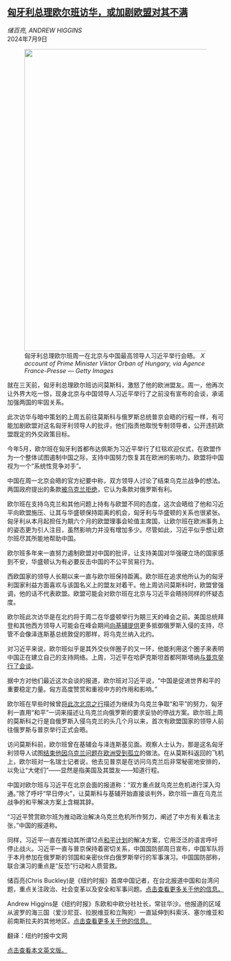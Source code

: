 <!--1720487221000-->
[匈牙利总理欧尔班访华，或加剧欧盟对其不满](https://cn.nytimes.com/world/20240709/orban-hungary-china-xi/)
------

<address>储百亮, ANDREW HIGGINS</address><time pudate="2024-07-09 08:56:48" datetime="2024-07-09 08:56:48">2024年7月9日</time><figure><img src="https://images.weserv.nl/?url=static01.nyt.com/images/2024/07/08/multimedia/08china-orban-wqpc/08china-orban-wqpc-master1050.jpg" width="1050" height="701"><figcaption>匈牙利总理欧尔班周一在北京与中国最高领导人习近平举行会晤。 <cite>X account of Prime Minister Viktor Orban of Hungary, via Agence France-Presse — Getty Images</cite></figcaption></figure><section><p>就在三天前，匈牙利总理欧尔班访问莫斯科，激怒了他的欧洲盟友。周一，他再次让外界大吃一惊，现身北京与中国领导人习近平举行了之前没有宣布的会谈，承诺加强两国的牢固关系。</p><p>此次访华与暗中策划的上周五前往莫斯科与俄罗斯总统普京会晤的行程一样，有可能加剧欧盟对这名匈牙利领导人的批评，他们指责他取悦专制领导者，公开违抗欧盟既定的外交政策目标。</p><p>今年5月，欧尔班在匈牙利首都布达佩斯为习近平举行了红毯欢迎仪式，在欧盟作为一个整体试图遏制中国之际，支持中国努力恢复其在欧洲的影响力。欧盟将中国视为一个“系统性竞争对手”。</p><p>中国在周一北京会晤的官方纪要中称，双方领导人讨论了结束乌克兰战争的想法。两国政府提出的条款<a rel="noopener noreferrer" target="_blank" href="https://euromaidanpress.com/2024/07/03/ukraine-rejects-orbans-ceasefire-proposal-during-kyiv-talks/">被乌克兰拒绝</a>，它认为条款对俄罗斯有利。</p><p>欧尔班在支持乌克兰和其他问题上持有与欧盟不同的态度，这次会晤给了他和习近平向欧盟施压、让其与华盛顿保持距离的机会，匈牙利与华盛顿的关系也很紧张。匈牙利从本月起担任为期六个月的欧盟理事会轮值主席国，让欧尔班在欧洲事务上的姿态更为引人注目，虽然影响力并没有增加多少。尽管如此，习近平似乎想让欧尔班尽其所能地帮助中国。</p><p>欧尔班多年来一直努力遏制欧盟对中国的批评，让支持美国对华强硬立场的国家感到不安，华盛顿认为有必要反击中国的不公平贸易行为。</p><p>西欧国家的领导人长期以来一直与欧尔班保持距离。欧尔班在追求他所认为的匈牙利国家利益方面喜欢与该国名义上的盟友对着干。他上周访问莫斯科时，欧盟曾强调，他的话不代表欧盟。欧盟可能会对欧尔班在北京与习近平会晤持同样的怀疑态度。</p><p>欧尔班此次访华是在北约将于周二在华盛顿举行为期三天的峰会之前。美国总统拜登和其他西方领导人可能会在峰会期间<a href="https://www.nytimes.com/2024/06/26/world/europe/nato-ukraine-washington-membership-summit.html" title="Link: https://www.nytimes.com/2024/06/26/world/europe/nato-ukraine-washington-membership-summit.html">向基辅提供</a>更多抵御俄罗斯入侵的支持，尽管不会像泽连斯基总统敦促的那样，将乌克兰纳入北约。</p><p>对习近平来说，欧尔班似乎是其外交伙伴圈子的又一环，他能利用这个圈子来表明中国正在建立自己的支持网络。上周，习近平在哈萨克斯坦首都阿斯塔纳<a href="https://cn.nytimes.com/world/20240704/china-russia-central-asia/" title="Link: https://cn.nytimes.com/world/20240704/china-russia-central-asia/">与普京举行了会谈</a>。</p><p>据中方对他们最近这次会谈的报道，欧尔班对习近平说，“中国是促进世界和平的重要稳定力量。匈方高度赞赏和重视中方的作用和影响。”</p><p>欧尔班在早些时候曾<a rel="noopener noreferrer" target="_blank" href="https://www.facebook.com/orbanviktor/">将此次北京之行</a>描述为继续为乌克兰争取“和平”的努力，匈牙利一直用“和平”一词来描述让乌克兰向俄罗斯的要求妥协的停战方案。欧尔班上周的莫斯科之行是自俄罗斯入侵乌克兰的头几个月以来，首次有欧盟国家的领导人前往俄罗斯与普京举行正式会晤。</p><p>访问莫斯科前，欧尔班曾在基辅会与泽连斯基见面。观察人士认为，那是这名匈牙利领导人试图<a href="https://www.nytimes.com/2023/11/08/world/europe/viktor-orban-hungary-europe-alliance.html">结束他因乌克兰问题在欧洲受到孤立</a>的做法。在从莫斯科返回的飞机上，欧尔班对一名瑞士记者说，他去见普京是在访问乌克兰后非常秘密地安排的，以免让“大佬们”——显然是指美国及其盟友——知道行程。</p><p>中国对欧尔班与习近平在北京会面的报道称：“双方重点就乌克兰危机进行深入沟通。”除了呼吁“早日停火”，让莫斯科与基辅开始直接谈判外，欧尔班一直在乌克兰战争的和平解决方案上含糊其辞。</p><p>“习近平赞赏欧尔班为推动政治解决乌克兰危机所作努力，阐述了中方有关看法主张，”中国的报道称。</p><p>同样，习近平一直在推动其所谓12点<a href="https://www.nytimes.com/2023/02/24/world/asia/china-russia-ukraine-war.html">和平计划</a>的解决方案，它用泛泛的语言呼吁停止战火。习近平一直与普京保持着密切关系，中国国防部周日宣布，中国军队将于本月参加在俄罗斯的邻国和亲密伙伴白俄罗斯举行的军事演习。中国国防部称，联合演习的重点是“反恐”行动和人质营救。</p></section><footer><p>储百亮(Chris Buckley)是《纽约时报》首席中国记者，在台北报道中国和台湾问题，重点关注政治、社会变革以及安全和军事问题。<a rel="nofollow" target="_blank" href="https://www.nytimes.com/by/chris-buckley">点击查看更多关于他的信息。</a></p><p>Andrew Higgins是《纽约时报》东欧和中欧分社社长，常驻华沙。他报道的区域从波罗的海三国（爱沙尼亚、拉脱维亚和立陶宛）一直延伸到科索沃、塞尔维亚和前南斯拉夫的其他地区。<a rel="nofollow" target="_blank" href="https://www.nytimes.com/by/andrew-higgins">点击查看更多关于他的信息。</a></p><p>翻译：纽约时报中文网</p><a rel="nofollow" target="_blank" href="https://www.nytimes.com/2024/07/07/world/asia/orban-hungary-china-xi.html">点击查看本文英文版。</a></footer>

